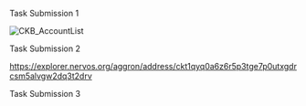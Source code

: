 
Task Submission 1

![CKB_AccountList](https://user-images.githubusercontent.com/88362240/128636232-c917e5a4-e6ed-47ae-a452-f4904c511747.png)

Task Submission 2

https://explorer.nervos.org/aggron/address/ckt1qyq0a6z6r5p3tge7p0utxgdrcsm5alvgw2dq3t2drv

Task Submission 3

